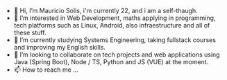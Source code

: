 - 👋 Hi, I’m Mauricio Solis, i'm currently 22, and i am a self-thaugh.
- 👀 I’m interested in Web Development, maths applying in programming, tech platforms such as Linux, Android, also infraestructure and all of these stuff.
- 🌱 I’m currently studying Systems Engineering, taking fullstack courses and improving my English skills.
- 💞️ I’m looking to collaborate on tech projects and web applications using Java (Spring Boot), Node / TS, Python and JS (VUE) at the moment.
- 📫 How to reach me ...

<!---
Mauricio-17/Mauricio-17 is a ✨ special ✨ repository because its `README.md` (this file) appears on your GitHub profile.
You can click the Preview link to take a look at your changes.
--->

